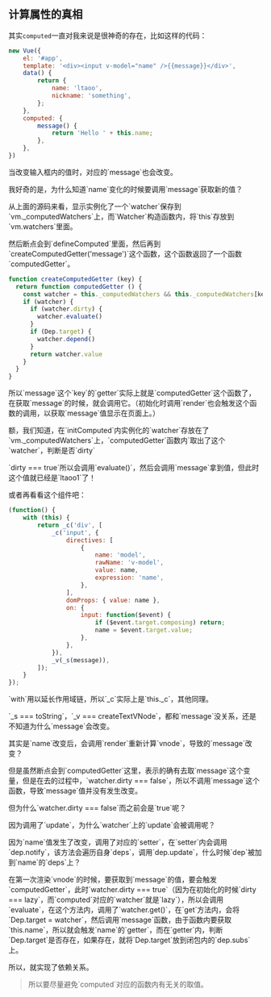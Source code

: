 ## 计算属性的真相



其实`computed`一直对我来说是很神奇的存在，比如这样的代码：



```javascript
new Vue({
	el: '#app',
	template: '<div><input v-model="name" />{{message}}</div>',
	data() {
		return {
			name: 'ltaoo',
			nickname: 'something',
		};
	},
	computed: {
		message() {
			return 'Hello ' + this.name; 
		},
	},
})
```

当改变输入框内的值时，对应的\`message\`也会改变。



我好奇的是，为什么知道\`name\`变化的时候要调用\`message\`获取新的值？



从上面的源码来看，显示实例化了一个\`watcher\`保存到\`vm.\_computedWatchers\`上，而\`Watcher\`构造函数内，将\`this\`存放到\`vm.watchers\`里面。



然后断点会到\`defineComputed\`里面，然后再到\`createComputedGetter\('message'\)\`这个函数，这个函数返回了一个函数\`computedGetter\`。



```javascript
function createComputedGetter (key) {
  return function computedGetter () {
    const watcher = this._computedWatchers && this._computedWatchers[key]
    if (watcher) {
      if (watcher.dirty) {
        watcher.evaluate()
      }
      if (Dep.target) {
        watcher.depend()
      }
      return watcher.value
    }
  }
}
```



所以\`message\`这个\`key\`的\`getter\`实际上就是\`computedGetter\`这个函数了，在获取\`message\`的时候，就会调用它。（初始化时调用\`render\`也会触发这个函数的调用，以获取\`message\`值显示在页面上。）



额，我们知道，在\`initComputed\`内实例化的\`watcher\`存放在了\`vm.\_computedWatchers\`上，\`computedGetter\`函数内\`取出了这个\`watcher\`，判断是否\`dirty\`



\`dirty === true\`所以会调用\`evaluate\(\)\`，然后会调用\`message\`拿到值，但此时这个值就已经是\`ltaoo1\`了！



或者再看看这个组件吧：



```javascript
(function() {
    with (this) {
        return _c('div', [
            _c('input', {
                directives: [
                    {
                        name: 'model',
                        rawName: 'v-model',
                        value: name,
                        expression: 'name',
                    },
                ],
                domProps: { value: name },
                on: {
                    input: function($event) {
                        if ($event.target.composing) return;
                        name = $event.target.value;
                    },
                },
            }),
            _v(_s(message)),
        ]);
    }
});
```



\`with\`用以延长作用域链，所以\`\_c\`实际上是\`this.\_c\`，其他同理。

\`\_s === toString\`，\`\_v === createTextVNode\`，都和\`message\`没关系，还是不知道为什么\`message\`会改变。



其实是\`name\`改变后，会调用\`render\`重新计算\`vnode\`，导致的\`message\`改变？



但是虽然断点会到\`computedGetter\`这里，表示的确有去取\`message\`这个变量，但是在去的过程中，\`watcher.dirty === false\`，所以不调用\`message\`这个函数，导致\`message\`值并没有发生改变。



但为什么\`watcher.dirty === false\`而之前会是\`true\`呢？



因为调用了\`update\`，为什么\`watcher\`上的\`update\`会被调用呢？



因为\`name\`值发生了改变，调用了对应的\`setter\`，在\`setter\`内会调用\`dep.notify\`，该方法会遍历自身\`deps\`，调用\`dep.update\`，什么时候\`dep\`被加到\`name\`的\`deps\`上？



在第一次渲染\`vnode\`的时候，要获取到\`message\`的值，要会触发\`computedGetter\`，此时\`watcher.dirty === true\`（因为在初始化的时候\`dirty === lazy\`，而\`computed\`对应的\`watcher\`就是\`lazy\`），所以会调用\`evaluate\`，在这个方法内，调用了\`watcher.get\(\)\`，在\`get\`方法内，会将\`Dep.target = watcher\`，然后调用\`message\`函数，由于函数内要获取\`this.name\`，所以就会触发\`name\`的\`getter\`，而在\`getter\`内，判断\`Dep.target\`是否存在，如果存在，就将\`Dep.target\`放到闭包内的\`dep.subs\`上。



所以，就实现了依赖关系。



> 所以要尽量避免\`computed\`对应的函数内有无关的取值。





